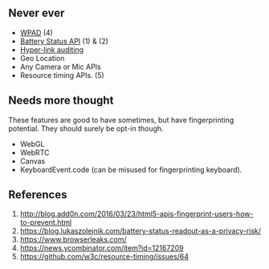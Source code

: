 ## Never ever
* [WPAD](https://en.wikipedia.org/wiki/Web_Proxy_Autodiscovery_Protocol) (4)
* [Battery Status API](https://www.w3.org/TR/battery-status/) (1) & (2)
* [Hyper-link auditing](https://html.spec.whatwg.org/multipage/semantics.html#hyperlink-auditing)
* Geo Location
* Any Camera or Mic APIs
* Resource timing APIs. (5)

## Needs more thought
These features are good to have sometimes, but have fingerprinting potential. They should surely be opt-in though.
* WebGL
* WebRTC
* Canvas
* KeyboardEvent.code (can be misused for fingerprinting keyboard).


## References
1. http://blog.add0n.com/2016/03/23/html5-apis-fingerprint-users-how-to-prevent.html
2. https://blog.lukaszolejnik.com/battery-status-readout-as-a-privacy-risk/
3. https://www.browserleaks.com/
4. https://news.ycombinator.com/item?id=12167209
5. https://github.com/w3c/resource-timing/issues/64
